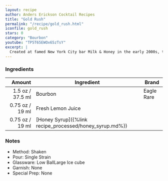 ```yaml
---
layout: recipe
author: Anders Erickson Cocktail Recipes
title: "Gold Rush"
permalink: "/recipe/gold_rush.html"
iconfile: gold_rush
stars: 0
category: "Bourbon"
youtube: "TP5T65EWOx65zTsY"
excerpt: |
  Created at famed New York City bar Milk & Honey in the early 2000s, this drink's combination of bourbon, lemon and honey became worldwide modern classic.
---
```


### Ingredients

|  Amount | Ingredient                                    | Brand      |
| ------: | --------------------------------------------- | ---------- |
|  1.5 oz / 37.5 ml | Bourbon                                       | Eagle Rare |
| 0.75 oz / 19 ml | Fresh Lemon Juice                             |
| 0.75 oz / 19 ml | [Honey Syrup]({%link recipe_processed/honey_syrup.md%}) |

### Notes

- Method: Shaken
- Pour: Single Strain
- Glassware: Low BallLarge Ice cube
- Garnish: None
- Special Prep: None
